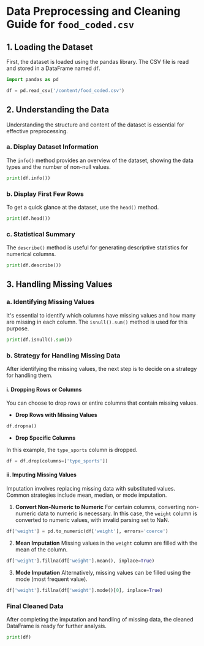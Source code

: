 # **Data Preprocessing and Cleaning Guide for `food_coded.csv`**

## **1. Loading the Dataset**

First, the dataset is loaded using the pandas library. The CSV file is read and stored in a DataFrame named `df`.

```python
import pandas as pd

df = pd.read_csv('/content/food_coded.csv')
```

## **2. Understanding the Data**

Understanding the structure and content of the dataset is essential for effective preprocessing.

### **a. Display Dataset Information**
The `info()` method provides an overview of the dataset, showing the data types and the number of non-null values.

```python
print(df.info())
```

### **b. Display First Few Rows**
To get a quick glance at the dataset, use the `head()` method.

```python
print(df.head())
```

### **c. Statistical Summary**
The `describe()` method is useful for generating descriptive statistics for numerical columns.

```python
print(df.describe())
```

## **3. Handling Missing Values**

### **a. Identifying Missing Values**

It's essential to identify which columns have missing values and how many are missing in each column. The `isnull().sum()` method is used for this purpose.

```python
print(df.isnull().sum())
```

### **b. Strategy for Handling Missing Data**

After identifying the missing values, the next step is to decide on a strategy for handling them.

#### **i. Dropping Rows or Columns**

You can choose to drop rows or entire columns that contain missing values.

- **Drop Rows with Missing Values**

```python
df.dropna()
```

- **Drop Specific Columns**

In this example, the `type_sports` column is dropped.

```python
df = df.drop(columns=['type_sports'])
```

#### **ii. Imputing Missing Values**

Imputation involves replacing missing data with substituted values. Common strategies include mean, median, or mode imputation.

1. **Convert Non-Numeric to Numeric**
   For certain columns, converting non-numeric data to numeric is necessary. In this case, the `weight` column is converted to numeric values, with invalid parsing set to NaN.

```python
df['weight'] = pd.to_numeric(df['weight'], errors='coerce')
```

2. **Mean Imputation**
   Missing values in the `weight` column are filled with the mean of the column.

```python
df['weight'].fillna(df['weight'].mean(), inplace=True)
```

3. **Mode Imputation**
   Alternatively, missing values can be filled using the mode (most frequent value).

```python
df['weight'].fillna(df['weight'].mode()[0], inplace=True)
```

### **Final Cleaned Data**
After completing the imputation and handling of missing data, the cleaned DataFrame is ready for further analysis.

```python
print(df)
```